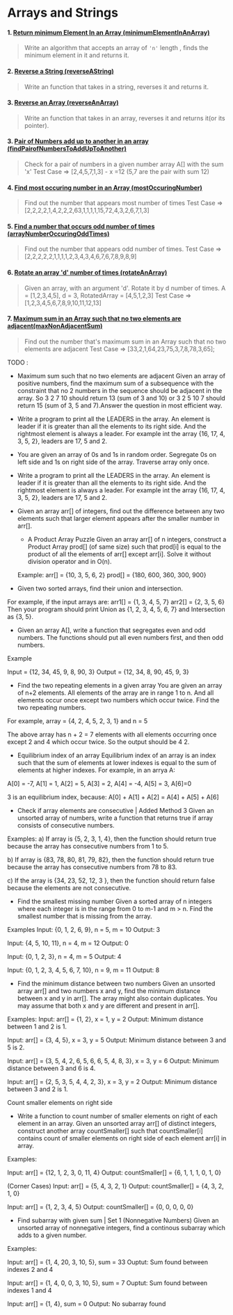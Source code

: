# Arrays and Strings

#### 1. [Return minimum Element In an Array (minimumElementInAnArray)](minimumElementInAnArray.cpp)

> Write an algorithm that accepts an array of `'n'` length , finds the minimum element in it and returns it.  

#### 2. [Reverse a String (reverseAString)](reverseAString.cpp)

> Write an function that takes in a string, reverses it and returns it.


#### 3. [Reverse an Array (reverseAnArray)](reverseAnArray.cpp)

> Write an function that takes in an array, reverses it and returns it(or its pointer).

#### 3. [Pair of Numbers add up to another in an array (findPairofNumbersToAddUpToAnother)](findPairofNumbersToAddUpToAnother.cpp)

> Check for a pair of numbers in a given number array A[] with the sum 'x'
>       Test Case => [2,4,5,7,1,3] - x =12 (5,7 are the pair with sum 12)


#### 4. [Find most occuring number in an Array (mostOccuringNumber)](mostOccuringNumber.cpp)

> Find out the number that appears most number of times
>       Test Case => [2,2,2,2,1,4,2,2,2,63,1,1,1,1,15,72,4,3,2,6,7,1,3] 

#### 5. [Find a number that occurs odd number of times (arrayNumberOccuringOddTimes)](arrayNumberOccuringOddTimes.cpp)

> Find out the number that appears odd number of times.
>       Test Case => [2,2,2,2,2,1,1,1,1,2,3,4,3,4,6,7,6,7,8,9,8,9] 

#### 6. [Rotate an array 'd' number of times (rotateAnArray)](rotateAnArray.cpp)

> Given an array, with an argument 'd'. Rotate it by d number of times. 
>           A = [1,2,3,4,5], d = 3, RotatedArray = [4,5,1,2,3]
>           Test Case => [1,2,3,4,5,6,7,8,9,10,11,12,13] 

#### 7. [Maximum sum in an Array such that no two elements are adjacent(maxNonAdjacentSum)](maxNonAdjacentSum.cpp)

> Find out the number that's maximum sum in an Array such that no two elements are adjacent
>       Test Case => [33,2,1,64,23,75,3,7,8,78,3,65]; 


TODO :



* Maximum sum such that no two elements are adjacent
Given an array of positive numbers, find the maximum sum of a subsequence with the constraint that no 2 numbers in the sequence should be adjacent in the array. So 3 2 7 10 should return 13 (sum of 3 and 10) or 3 2 5 10 7 should return 15 (sum of 3, 5 and 7).Answer the question in most efficient way.

* Write a program to print all the LEADERS in the array. An element is leader if it is greater than all the elements to its right side. And the rightmost element is always a leader. For example int the array {16, 17, 4, 3, 5, 2}, leaders are 17, 5 and 2.

* You are given an array of 0s and 1s in random order. Segregate 0s on left side and 1s on right side of the array. Traverse array only once.

* Write a program to print all the LEADERS in the array. An element is leader if it is greater than all the elements to its right side. And the rightmost element is always a leader. For example int the array {16, 17, 4, 3, 5, 2}, leaders are 17, 5 and 2.

* Given an array arr[] of integers, find out the difference between any two elements such that larger element appears after the smaller number in arr[].

    * A Product Array Puzzle
    Given an array arr[] of n integers, construct a Product Array prod[] (of same size) such that prod[i] is equal to the product of all the elements of arr[] except arr[i]. Solve it without division operator and in O(n).

    Example:
    arr[] = {10, 3, 5, 6, 2}
    prod[] = {180, 600, 360, 300, 900}

* Given two sorted arrays, find their union and intersection.

For example, if the input arrays are: 
arr1[] = {1, 3, 4, 5, 7}
arr2[] = {2, 3, 5, 6}
Then your program should print Union as {1, 2, 3, 4, 5, 6, 7} and Intersection as {3, 5}. 

* Given an array A[], write a function that segregates even and odd numbers. The functions should put all even numbers first, and then odd numbers.

Example

Input  = {12, 34, 45, 9, 8, 90, 3}
Output = {12, 34, 8, 90, 45, 9, 3} 


* Find the two repeating elements in a given array
You are given an array of n+2 elements. All elements of the array are in range 1 to n. And all elements occur once except two numbers which occur twice. Find the two repeating numbers.

For example, array = {4, 2, 4, 5, 2, 3, 1} and n = 5

The above array has n + 2 = 7 elements with all elements occurring once except 2 and 4 which occur twice. So the output should be 4 2.

* Equilibrium index of an array
Equilibrium index of an array is an index such that the sum of elements at lower indexes is equal to the sum of elements at higher indexes. For example, in an arrya A:

A[0] = -7, A[1] = 1, A[2] = 5, A[3] = 2, A[4] = -4, A[5] = 3, A[6]=0

3 is an equilibrium index, because:
A[0] + A[1] + A[2] = A[4] + A[5] + A[6]

* Check if array elements are consecutive | Added Method 3
Given an unsorted array of numbers, write a function that returns true if array consists of consecutive numbers.

Examples:
a) If array is {5, 2, 3, 1, 4}, then the function should return true because the array has consecutive numbers from 1 to 5.

b) If array is {83, 78, 80, 81, 79, 82}, then the function should return true because the array has consecutive numbers from 78 to 83.

c) If the array is {34, 23, 52, 12, 3 }, then the function should return false because the elements are not consecutive.


* Find the smallest missing number
Given a sorted array of n integers where each integer is in the range from 0 to m-1 and m > n. Find the smallest number that is missing from the array.

Examples
Input: {0, 1, 2, 6, 9}, n = 5, m = 10
Output: 3

Input: {4, 5, 10, 11}, n = 4, m = 12
Output: 0

Input: {0, 1, 2, 3}, n = 4, m = 5
Output: 4

Input: {0, 1, 2, 3, 4, 5, 6, 7, 10}, n = 9, m = 11
Output: 8

* Find the minimum distance between two numbers
Given an unsorted array arr[] and two numbers x and y, find the minimum distance between x and y in arr[]. The array might also contain duplicates. You may assume that both x and y are different and present in arr[].

Examples:
Input: arr[] = {1, 2}, x = 1, y = 2
Output: Minimum distance between 1 and 2 is 1.

Input: arr[] = {3, 4, 5}, x = 3, y = 5
Output: Minimum distance between 3 and 5 is 2.

Input: arr[] = {3, 5, 4, 2, 6, 5, 6, 6, 5, 4, 8, 3}, x = 3, y = 6
Output: Minimum distance between 3 and 6 is 4.

Input: arr[] = {2, 5, 3, 5, 4, 4, 2, 3}, x = 3, y = 2
Output: Minimum distance between 3 and 2 is 1.

Count smaller elements on right side

* Write a function to count number of smaller elements on right of each element in an array. Given an unsorted array arr[] of distinct integers, construct another array countSmaller[] such that countSmaller[i] contains count of smaller elements on right side of each element arr[i] in array.

Examples:

Input:   arr[] =  {12, 1, 2, 3, 0, 11, 4}
Output:  countSmaller[]  =  {6, 1, 1, 1, 0, 1, 0} 

(Corner Cases)
Input:   arr[] =  {5, 4, 3, 2, 1}
Output:  countSmaller[]  =  {4, 3, 2, 1, 0} 

Input:   arr[] =  {1, 2, 3, 4, 5}
Output:  countSmaller[]  =  {0, 0, 0, 0, 0}

* Find subarray with given sum | Set 1 (Nonnegative Numbers)
Given an unsorted array of nonnegative integers, find a continous subarray which adds to a given number.

Examples:

Input: arr[] = {1, 4, 20, 3, 10, 5}, sum = 33
Ouptut: Sum found between indexes 2 and 4

Input: arr[] = {1, 4, 0, 0, 3, 10, 5}, sum = 7
Ouptut: Sum found between indexes 1 and 4

Input: arr[] = {1, 4}, sum = 0
Output: No subarray found